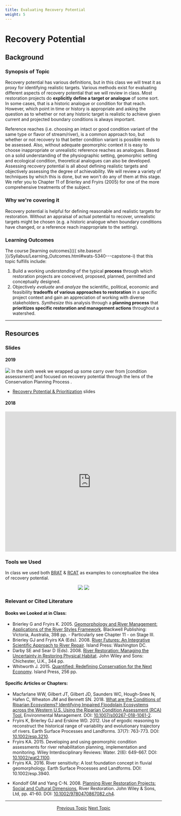 ```yaml
---
title: Evaluating Recovery Potential
weight: 5
---
```

# Recovery Potential
## Background

### Synopsis of Topic
Recovery potential has various definitions, but in this class we will treat it as proxy for identifying realistic targets. Various methods exist for evaluating different aspects of recovery potential that we will review in class. Most restoration projects do **explicitly define a target or analogue** of some sort. In some cases, that is a historic analogue or condition for that reach. However, which point in time or history is appropriate and asking the question as to whether or not any historic target is realistic  to achieve given current and projected boundary conditions is always important.  

Reference reaches (i.e. choosing an intact or good condition variant of the same type or flavor of stream/river), is a common approach too, but whether or not recovery to that better condition variant is possible needs to be assessed. Also, without adequate geomorphic context it is easy to choose inappropriate or unrealistic reference reaches as analogues. Based on a solid understanding of the physiographic setting, geomorphic setting and ecological condition, theoretical analogues can also be developed. Assessing recovery potential is all about defining realistic targets and objectively assessing the degree of achievability.  We will review a variety of techniques by which this is done, but we won't do any of them at this stage. We refer you to Chapter 11 of Brierley and Fryirs (2005) for one of the more comprehensive treatments of the subject. 


### Why we're covering it
Recovery potential is helpful for defining reasonable and realistic targets for restoration. Without an appraisal of actual potential to recover, unrealistic targets might be chosen (e.g. a historic analogue when boundary conditions have changed, or a reference reach inappropriate to the setting). 

### Learning Outcomes
The course [learning outcomes]({{ site.baseurl }}/Syllabus/Learning_Outcomes.html#wats-5340---capstone-i) that this topic fulfills include: 

1. Build a working *understanding* of the typical **process** through which restoration projects are conceived, proposed, planned, permitted and conceptually designed. 
5. Objectively *evaluate* and *analyze* the scientific, political, economic and feasibility **tradeoffs of various approaches to restoration** in a specific project context and gain an appreciation of working with diverse stakeholders. *Synthesize* this analysis through a **planning process** that **prioritizes specific restoration and management actions** throughout a watershed.

------
## Resources

### Slides

#### 2019
[<img class="float-right" src="{{ site.baseurl }}/assets/images/lectures/2019_WATS5340_Week06.png">](https://s3-us-west-2.amazonaws.com/etalweb.joewheaton.org/Courses/WATS5340/2019/RecoveryPotential_Priortization_2019.pdf)
In the sixth week we wrapped up some carry over from [condition assesssment] and focused on recovery potential through the lens of the Conservation Planning Process . 
- <i class="fa fa-file-pdf-o" aria-hidden="true"></i> [Recovery Potential &  Prioritization](https://s3-us-west-2.amazonaws.com/etalweb.joewheaton.org/Courses/WATS5340/2019/RecoveryPotential_Priortization_2019.pdff) slides

#### 2018

<div class="responsive-embed">
<iframe src="https://docs.google.com/presentation/d/e/2PACX-1vTYm34HFTtc_XZkk7uH2Uq0IPTLVdkOtOpoCToHyjp8ja1hwKrZu97meOCNZoo1RXcwbR_3sT-imCKo/embed?start=false&loop=false&delayms=3000" frameborder="0" width="550" height="450" allowfullscreen="true" mozallowfullscreen="true" webkitallowfullscreen="true"></iframe>
</div>

### Tools we Used

In class we used both [BRAT](http://brat.riverscapes.xyz) & [RCAT](http://rcat.riverscapes.xyz) as examples to conceptualize the idea of recovery potential. 

<div align="center">
	<a class="button alert" href="http://brat.riverscapes.xyz"><img src="{{ site.baseurl }}/assets/images/BRAT_Logo-wGrayTxt.png"></a>
	<a class="button alert" href="http://brat.riverscapes.xyz"><img src="{{ site.baseurl }}/assets/images/RCAT_Logo-wTxt.png"></a>
</div>

### Relevant or Cited Literature

#### Books we Looked at in Class:

* Brierley G and Fryirs K. 2005. [Geomorphology and River Management: Applications of the River Styles Framework](http://www.riverstyles.com/book-geomorphology-and-river-management/). Blackwell Publishing: Victoria, Australia, 398 pp. - Particularly see Chapter 11 - on Stage III.
* Brierley GJ and Fryirs KA (Eds). 2008. [River Futures: An Integrative Scientific Approach to River Repair](http://www.riverstyles.com/book-river-futures/). Island Press: Washington DC.
* Darby SE and Sear D (Eds). 2008. [River Restoration: Managing the Uncertainty in Restoring Physical Habitat](http://onlinelibrary.wiley.com/book/10.1002/9780470867082?systemMessage=Wiley+Online+Library+will+be+unavailable+on+Saturday+7th+Oct+from+03.00+EDT+%2F+08%3A00+BST+%2F+12%3A30+IST+%2F+15.00+SGT+to+08.00+EDT+%2F+13.00+BST+%2F+17%3A30+IST+%2F+20.00+SGT+and+Sunday+8th+Oct+from+03.00+EDT+%2F+08%3A00+BST+%2F+12%3A30+IST+%2F+15.00+SGT+to+06.00+EDT+%2F+11.00+BST+%2F+15%3A30+IST+%2F+18.00+SGT+for+essential+maintenance.+Apologies+for+the+inconvenience+caused+.). John Wiley and Sons: Chichester, U.K., 344 pp.
* Whitworth J. 2015. [Quantified: Redefining Conservation for the Next Economy](https://islandpress.org/books/quantified). Island Press, 256 pp. 



#### Specific Articles or Chapters:

- Macfarlane WW, Gilbert JT, Gilbert JD, Saunders WC, Hough-Snee N, Hafen C, Wheaton JM and Bennett SN. 2018. [What are the Conditions of Riparian Ecosystems? Identifying Impaired Floodplain Ecosystems across the Western U.S. Using the Riparian Condition Assessment (RCA) Tool.](https://www.researchgate.net/publication/325098563_What_are_the_Conditions_of_Riparian_Ecosystems_Identifying_Impaired_Floodplain_Ecosystems_across_the_Western_US_Using_the_Riparian_Condition_Assessment_RCA_Tool) Environmental Management. DOI: [10.1007/s00267-018-1061-2](http://dx.doi.org/10.1007/s00267-018-1061-2).
- Fryirs K, Brierley GJ and Erskine WD. 2012. Use of ergodic reasoning to reconstruct the historical range of variability and evolutionary trajectory of rivers. Earth Surface Processes and Landforms. 37(7): 763-773. DOI: [10.1002/esp.3210](http://dx.doi.org/10.1002/esp.3210).
- Fryirs KA. 2015. Developing and using geomorphic condition assessments for river rehabilitation planning, implementation and monitoring. Wiley Interdisciplinary Reviews: Water. 2(6): 649-667. DOI: [10.1002/wat2.1100](http://dx.doi.org/10.1002/wat2.1100).
- Fryirs KA. 2016. River sensitivity: A lost foundation concept in fluvial geomorphology. Earth Surface Processes and Landforms. DOI: 10.1002/esp.3940.
* Kondolf GM and Yang C-N. 2008. [Planning River Restoration Projects: Social and Cultural Dimensions](http://www1.inecol.edu.mx/repara/download/III_1_RiverRestorationManagingTheUncertaintyInRestoringPhysicalHabitat_I.pdf#page=58), River Restoration. John Wiley & Sons, Ltd, pp. 41-60. DOI:  [10.1002/9780470867082.ch4](http://dx.doi.org/10.1002/9780470867082.ch4).



-----
<div align="center">
	<a class="hollow button" href="{{ site.baseurl }}/Course_Topics/WATS_5340/Condition"><i class="fa fa-arrow-circle-left" aria-hidden="true"></i> Previous Topic</a>
	<a class="hollow button" href="{{ site.baseurl }}/Course_Topics/WATS_5340/SDM"> Next Topic <i class="fa fa-arrow-circle-right" aria-hidden="true"></i></a>  
</div>

